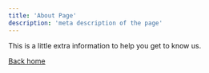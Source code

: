 ```yaml
---
title: 'About Page'
description: 'meta description of the page'
---
```

This is a little extra information to help you get to know us.

[Back home](/)
